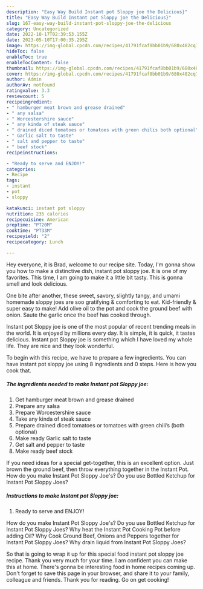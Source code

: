 ```yaml
---
description: "Easy Way Build Instant pot Sloppy joe the Delicious}"
title: "Easy Way Build Instant pot Sloppy joe the Delicious}"
slug: 167-easy-way-build-instant-pot-sloppy-joe-the-delicious
category: Uncategorized
date: 2022-10-17T02:39:53.155Z
date: 2023-05-10T17:00:35.295Z
image: https://img-global.cpcdn.com/recipes/41791fcaf8bb01b9/680x482cq70/instant-pot-sloppy-joe-recipe-main-photo.jpg
hideToc: false
enableToc: true
enableTocContent: false
thumbnail: https://img-global.cpcdn.com/recipes/41791fcaf8bb01b9/680x482cq70/instant-pot-sloppy-joe-recipe-main-photo.jpg
cover: https://img-global.cpcdn.com/recipes/41791fcaf8bb01b9/680x482cq70/instant-pot-sloppy-joe-recipe-main-photo.jpg
author: Admin
authorAv: notfound
ratingvalue: 3.3
reviewcount: 5
recipeingredient:
- " hamburger meat brown and grease drained"
- " any salsa"
- " Worcestershire sauce"
- " any kinda of steak sauce"
- " drained diced tomatoes or tomatoes with green chilis both optional"
- " Garlic salt to taste"
- " salt and pepper to taste"
- " beef stock"
recipeinstructions:

- "Ready to serve and ENJOY!"
categories:
- Recipe
tags:
- instant
- pot
- sloppy

katakunci: instant pot sloppy 
nutrition: 235 calories
recipecuisine: American
preptime: "PT20M"
cooktime: "PT33M"
recipeyield: "2"
recipecategory: Lunch

---
```



Hey everyone, it is Brad, welcome to our recipe site. Today, I'm gonna show you how to make a distinctive dish, instant pot sloppy joe. It is one of my favorites. This time, I am going to make it a little bit tasty. This is gonna smell and look delicious.

One bite after another, these sweet, savory, slightly tangy, and umami homemade sloppy joes are soo gratifying &amp; comforting to eat. Kid-friendly &amp; super easy to make! Add olive oil to the pot and cook the ground beef with onion. Saute the garlic once the beef has cooked through.

Instant pot Sloppy joe is one of the most popular of recent trending meals in the world. It is enjoyed by millions every day. It is simple, it is quick, it tastes delicious. Instant pot Sloppy joe is something which I have loved my whole life. They are nice and they look wonderful.


To begin with this recipe, we have to prepare a few ingredients. You can have instant pot sloppy joe using 8 ingredients and 0 steps. Here is how you cook that.

<!--inarticleads1-->

##### The ingredients needed to make Instant pot Sloppy joe:

1. Get  hamburger meat brown and grease drained
1. Prepare  any salsa
1. Prepare  Worcestershire sauce
1. Take  any kinda of steak sauce
1. Prepare  drained diced tomatoes or tomatoes with green chili’s (both optional)
1. Make ready  Garlic salt to taste
1. Get  salt and pepper to taste
1. Make ready  beef stock


If you need ideas for a special get-together, this is an excellent option. Just brown the ground beef, then throw everything together in the Instant Pot. How do you make Instant Pot Sloppy Joe&#39;s? Do you use Bottled Ketchup for Instant Pot Sloppy Joes? 

<!--inarticleads2-->

##### Instructions to make Instant pot Sloppy joe:


1. Ready to serve and ENJOY!

How do you make Instant Pot Sloppy Joe&#39;s? Do you use Bottled Ketchup for Instant Pot Sloppy Joes? Why heat the Instant Pot Cooking Pot before adding Oil? Why Cook Ground Beef, Onions and Peppers together for Instant Pot Sloppy Joes? Why drain liquid from Instant Pot Sloppy Joes? 

So that is going to wrap it up for this special food instant pot sloppy joe recipe. Thank you very much for your time. I am confident you can make this at home. There's gonna be interesting food in home recipes coming up. Don't forget to save this page in your browser, and share it to your family, colleague and friends. Thank you for reading. Go on get cooking!
